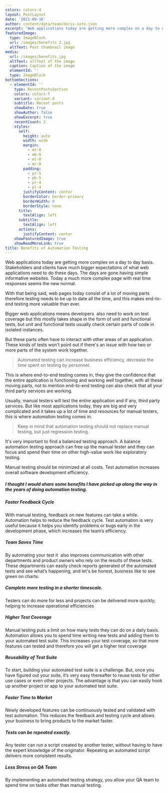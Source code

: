 ```yaml
---
colors: colors-d
layout: PostLayout
date: '2021-09-16'
author: content/data/team/doris-soto.json
excerpt: 'Web applications today are getting more complex on a day to day basis. '
featuredImage:
  type: ImageBlock
  url: /images/benefits 2.jpg
  altText: Post thumbnail image
media:
  url: /images/benefits.jpg
  altText: altText of the image
  caption: Caption of the image
  elementId: ''
  type: ImageBlock
bottomSections:
  - elementId: ''
    type: RecentPostsSection
    colors: colors-f
    variant: variant-d
    subtitle: Recent posts
    showDate: true
    showAuthor: false
    showExcerpt: true
    recentCount: 2
    styles:
      self:
        height: auto
        width: wide
        margin:
          - mt-0
          - mb-0
          - ml-0
          - mr-0
        padding:
          - pt-5
          - pb-5
          - pr-4
          - pl-4
        justifyContent: center
        borderColor: border-primary
        borderWidth: 0
        borderStyle: none
      title:
        textAlign: left
      subtitle:
        textAlign: left
      actions:
        justifyContent: center
    showFeaturedImage: true
    showReadMoreLink: true
title: Benefits of Automation Testing
---
```

Web applications today are getting more complex on a day to day basis. Stakeholders and clients have much bigger expectations of what web applications need to do these days. The days are gone having simple informative websites. Today a much more complex page with real time responses seems the new normal.

With that being said, web pages today consist of a lot of moving parts therefore testing needs to be up to date all the time, and this makes end-to-end testing more valuable than ever.

Bigger web applications means developers  also need to work on test coverage but this mostly takes shape in the form of unit and functional tests, but unit and functional tests usually check certain parts of code in isolated instances. 

But these parts often have to interact with other areas of an application. These kinds of tests won't point out if there's an issue with how two or more parts of the system work together.

> Automated testing can increase business efficiency, decrease the time spent on testing by personnel.

This is where end-to-end testing comes in, they give the confidence that the entire application is functioning and working well together, with all these moving parts, not to mention end-to-end testing can also check that all your third party services are working.

Usually, manual testers will test the entire application and if any, third party services. But like most applications today, they are big and very complicated and it takes up a lot of time and resources for manual testers, this is where automation testing comes in.

> Keep in mind that automation testing should not replace manual testing, but just regression testing.

It's very important to find a balanced testing approach. A balance automation testing approach can free up the manual tester and they can focus and spend their time on other high-value work like exploratory testing.

Manual testing should be minimized at all costs. Test automation increases overall software development efficiency.

##### I thought I would share some benefits I have picked up along the way in the years of doing automation testing.

##### Faster Feedback Cycle

With manual testing, feedback on new features can take a while. Automation helps to reduce the feedback cycle. Test automation is very useful because it helps you identify problems or bugs early in the development phase, which increases the team’s efficiency.

##### Team Saves Time

By automating your test it  also improves communication with other departments and product owners who rely on the results of these tests. These departments can easily check reports generated of the automated tests and see what’s happening, and let's be honest, business like to see green on charts.

##### Complete more testing in a shorter timescale.

Testers can do more for less and projects can be delivered more quickly; helping to increase operational efficiencies

##### Higher Test Coverage

Manual testing puts a limit on how many tests they can do on a daily basis. Automation allows you to spend time writing new tests and adding them to your automated test suite. This increases your test coverage, so that more features can tested and therefore you will get a higher test coverage

##### Reusability of Test Suite

To start, building your automated test suite is a challenge. But, once you have figured out your suite, it’s very easy thereafter to reuse tests for other use cases or even other projects. The advantage is that you can easily hook up another project or app to your automated test suite.

##### Faster Time to Market

Newly developed features can be continuously tested and validated with test automation. This reduces the feedback and testing cycle and allows your business to bring products to the market faster.

##### Tests can be repeated exactly.

Any tester can run a script created by another tester, without having to have the expert knowledge of the originator. Repeating an automated script delivers more consistent results.

##### Less Stress on QA Team

By implementing an automated testing strategy, you allow your QA team to spend time on tasks other than manual testing. 
